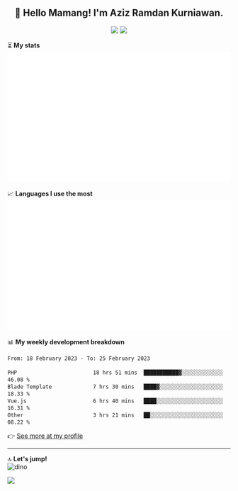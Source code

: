 <h2 align="center">👋 Hello Mamang! I'm Aziz Ramdan Kurniawan.</h2>  
<p align="center">
  <img src="https://komarev.com/ghpvc/?username=azizramdan">
  <img src="https://wakatime.com/badge/user/90056fa0-4c31-4eca-954e-2a3ac05896f9.svg">
</p>
    
⏳ **My stats**  
![](https://raw.githubusercontent.com/azizramdan/github-stats/master/generated/overview.svg#gh-dark-mode-only)

📈 **Languages I use the most**  
![](https://raw.githubusercontent.com/azizramdan/github-stats/master/generated/languages.svg#gh-dark-mode-only)

📊 **My weekly development breakdown**
<!--START_SECTION:waka-->

```text
From: 18 February 2023 - To: 25 February 2023

PHP                        18 hrs 51 mins  ███████████▓░░░░░░░░░░░░░   46.08 %
Blade Template             7 hrs 30 mins   ████▓░░░░░░░░░░░░░░░░░░░░   18.33 %
Vue.js                     6 hrs 40 mins   ████░░░░░░░░░░░░░░░░░░░░░   16.31 %
Other                      3 hrs 21 mins   ██░░░░░░░░░░░░░░░░░░░░░░░   08.22 %
```

<!--END_SECTION:waka-->
👉 [See more at my profile](https://wakatime.com/@azizramdan)
***
🔝 **Let's jump!**  
![dino](https://raw.githubusercontent.com/azizramdan/azizramdan/master/dino.gif)  

![](https://hit.yhype.me/github/profile?user_id=27954794)
